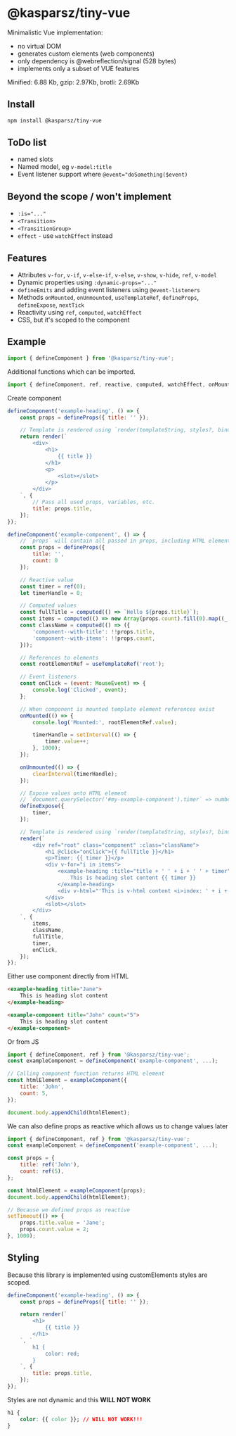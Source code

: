 # @kasparsz/tiny-vue

Minimalistic Vue implementation:
* no virtual DOM
* generates custom elements (web components)
* only dependency is @webreflection/signal (528 bytes)
* implements only a subset of VUE features

Minified: 6.88 Kb, gzip: 2.97Kb, brotli: 2.69Kb

## Install 

```bash
npm install @kasparsz/tiny-vue
```

## ToDo list

* named slots
* Named model, eg `v-model:title`
* Event listener support where `@event="doSomething($event)`

## Beyond the scope / won't implement

* `:is="..."`
* `<Transition>`
* `<TransitionGroup>`
* `effect` - use `watchEffect` instead

## Features

* Attributes `v-for`, `v-if`, `v-else-if`, `v-else`, `v-show`, `v-hide`, `ref`, `v-model`
* Dynamic properties using `:dynamic-props="..."`
* `defineEmits` and adding event listeners using `@event-listeners`
* Methods `onMounted`, `onUnmounted`, `useTemplateRef`, `defineProps`, `defineExpose`, `nextTick`
* Reactivity using `ref`, `computed`, `watchEffect`
* CSS, but it's scoped to the component

## Example

```js
import { defineComponent } from '@kasparsz/tiny-vue';
```

Additional functions which can be imported.

```js
import { defineComponent, ref, reactive, computed, watchEffect, onMounted, onUnmounted, useTemplateRef, defineProps, defineExpose, defineEmits, render } from '@kasparsz/tiny-vue';
```

Create component
```js
defineComponent('example-heading', () => {
    const props = defineProps({ title: '' });

    // Template is rendered using `render(templateString, styles?, bindings)`
    return render(`
        <div>
            <h1>
                {{ title }}
            </h1>
            <p>
                <slot></slot>
            </p>
        </div>
    `, {
        // Pass all used props, variables, etc.
        title: props.title,
    });
});
```

```js
defineComponent('example-component', () => {
    // `props` will contain all passed in props, including HTML element attributes
    const props = defineProps({
        title: '',
        count: 0
    });

    // Reactive value
    const timer = ref(0);
    let timerHandle = 0;

    // Computed values
    const fullTitle = computed(() => `Hello ${props.title}`);
    const items = computed(() => new Array(props.count).fill(0).map((_, i) => i));
    const className = computed(() => ({
        'component--with-title': !!props.title,
        'component--with-items': !!props.count,
    }));

    // References to elements
    const rootElementRef = useTemplateRef('root');

    // Event listeners
    const onClick = (event: MouseEvent) => {
        console.log('Clicked', event);
    };

    // When component is mounted template element references exist
    onMounted(() => {
        console.log('Mounted:', rootElementRef.value);

        timerHandle = setInterval(() => {
            timer.value++;
        }, 1000);
    });

    onUnmounted(() => {
        clearInterval(timerHandle);
    });

    // Expose values onto HTML element
    // `document.querySelector('#my-example-component').timer` => number
    defineExpose({
        timer,
    });

    // Template is rendered using `render(templateString, styles?, bindings)`
    render(`
        <div ref="root" class="component" :class="className">
            <h1 @click="onClick">{{ fullTitle }}</h1>
            <p>Timer: {{ timer }}</p>
            <div v-for="i in items">
                <example-heading :title="title + ' ' + i + ' ' + timer">
                    This is heading slot content {{ timer }}
                </example-heading>
                <div v-html="'This is v-html content <i>index: ' + i + '</i>, timer: <b>' + timer + '</b>'"></div>
            </div>
            <slot></slot>
        </div>
    `, {
        items,
        className,
        fullTitle,
        timer,
        onClick,
    });
});
```

Either use component directly from HTML

```html
<example-heading title="Jane">
    This is heading slot content
</example-heading>
```
```html
<example-component title="John" count="5">
    This is heading slot content
</example-component>
```

Or from JS

```js
import { defineComponent, ref } from '@kasparsz/tiny-vue';
const exampleComponent = defineComponent('example-component', ...);

// Calling component function returns HTML element
const htmlElement = exampleComponent({
    title: 'John',
    count: 5,
});

document.body.appendChild(htmlElement);
```

We can also define props as reactive which allows us to change values later

```js
import { defineComponent, ref } from '@kasparsz/tiny-vue';
const exampleComponent = defineComponent('example-component', ...);

const props = {
    title: ref('John'),
    count: ref(5),
};

const htmlElement = exampleComponent(props);
document.body.appendChild(htmlElement);

// Because we defined props as reactive
setTimeout(() => {
    props.title.value = 'Jane';
    props.count.value = 2;
}, 1000);
```

## Styling

Because this library is implemented using customElements styles are scoped.  

```js
defineComponent('example-heading', () => {
    const props = defineProps({ title: '' });

    return render(`
        <h1>
            {{ title }}
        </h1>
    `, `
        h1 {
            color: red;
        }
    `, {
        title: props.title,
    });
});
```

Styles are not dynamic and this __WILL NOT WORK__
```css
h1 {
    color: {{ color }}; // WILL NOT WORK!!!
}
```